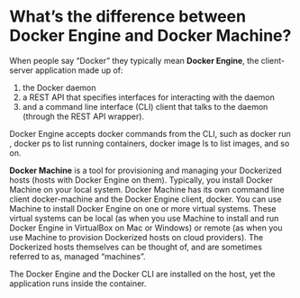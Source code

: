 <h1>What’s the difference between Docker Engine and Docker Machine?</h1>

When people say “Docker” they typically mean **Docker Engine**, the client-server application made up of:
1) the Docker daemon
2) a REST API that specifies interfaces for interacting with the daemon
3) and a command line interface (CLI) client that talks to the daemon (through the REST API wrapper).

Docker Engine accepts docker commands from the CLI, such as docker run <image>, docker ps to list running containers, docker image ls to list images, and so on.


**Docker Machine** is a tool for provisioning and managing your Dockerized hosts (hosts with Docker Engine on them). Typically, you install Docker Machine on your local system. Docker Machine has its own command line client docker-machine and the Docker Engine client, docker. You can use Machine to install Docker Engine on one or more virtual systems. These virtual systems can be local (as when you use Machine to install and run Docker Engine in VirtualBox on Mac or Windows) or remote (as when you use Machine to provision Dockerized hosts on cloud providers). The Dockerized hosts themselves can be thought of, and are sometimes referred to as, managed “machines”.

<p>
The Docker Engine and the Docker CLI are installed on the host, yet the application runs inside the container.
</p>
